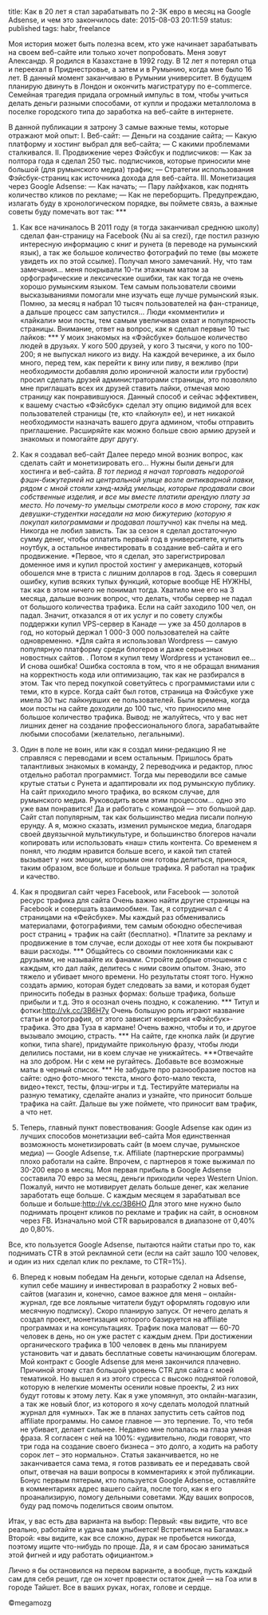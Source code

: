 title: Как в 20 лет я стал зарабатывать по 2-3K евро в месяц на Google Adsense, и чем это закончилось
date: 2015-08-03 20:11:59
status: published
tags: habr, freelance

Моя история может быть полезна всем, кто уже начинает зарабатывать на своем веб-сайте или только хочет попробовать.
Меня зовут Александр. Я родился в Казахстане в 1992 году. В 12 лет я потерял отца и переехал в Приднестровье, а затем и в Румынию, когда мне было 16 лет. В данный момент заканчиваю в Румынии университет. В будущем планирую двинуть в Лондон и окончить магистратуру по e-commerce. Семейная трагедия придала огромный импульс в том, чтобы учиться делать деньги разными способами, от купли и продажи металлолома в поселке городского типа до заработка на веб-сайте в интернете.

В данной публикации я затрону 3 самые важные темы, которые отражают мой опыт:
I. Веб-сайт:
— Деньги на создание сайта;
— Какую платформу и хостинг выбрал для веб-сайта;
— С какими проблемами сталкивался.
II. Продвижение через Фэйсбук и подписчиков:
— Как за полтора года я сделал 250 тыс. подписчиков, которые приносили мне большой (для румынского медиа) трафик;
— Стратегии использования Фэйсбук-страниц как источника дохода для веб-сайта.
III. Монетизация через Google Adsense:
— Как начать;
— Пару лайфхаков, как поднять количество кликов по рекламе;
— Как не переборщить.
Предупреждаю, излагать буду в хронологическом порядке, вы поймете связь, а важные советы буду помечать вот так: ***

1. Как все начиналось
В 2011 году (я тогда заканчивал среднюю школу) сделал фан-страницу на Facebook {Nu ai sa crezi}, где постил разную интересную информацию с книг и рунета (в переводе на румынский язык), а так же большое количество фотографий по теме (вы можете увидеть их по этой ссылке). Получал много замечаний. Ну, что там замечания… меня покрывали 10-ти этажным матом за орфографические и лексические ошибки, так как тогда не очень хорошо румынским языком. Тем самым пользователи своими высказываниями помогали мне изучать еще лучше румынский язык. Помню, за месяц я набрал 10 тысяч пользователей на фан-странице, а дальше процесс сам запустился… Люди «комментили» и «лайкали» мои посты, тем самым увеличивая охват и популярность страницы. Внимание, ответ на вопрос, как я сделал первые 10 тыс лайков:
*** У моих знакомых на «Фэйсбуке» большое количество людей в друзьях. У кого 500 друзей, у кого 3 тысячи, у кого по 100-200; я не выпускал никого из виду. На каждой вечеринке, а их было много, перед тем, как перейти к вину или пиву, я вежливо (при необходимости добавляя долю ироничной жалости или грубости) просил сделать друзей администраторами страницы, это позволяло мне приглашать всех их друзей ставить лайки, отмечая мою страницу как понравившуюся. Данный способ и сейчас эффективен, к вашему счастью «Фэйсбук» сделал эту опцию видимой для всех пользователей страницы (те, кто «лайкнул» ее), и нет никакой необходимости назначать вашего друга админом, чтобы отправить приглашение.
Расширяйте как можно больше свою армию друзей и знакомых и помогайте друг другу.

2. Как я создавал веб-сайт
Далее передо мной возник вопрос, как сделать сайт и монетизировать его… Нужны были деньги для хостинга и веб-сайта.
*В тот период я начал торговать недорогой фэшн-бижутерией на центральной улице возле антикварной лавки, рядом с мной стояли хэнд-мэйд умельцы, которые продавали свои собственные изделия, и все мы вместе платили арендую плату за место. Но почему-то умельцы смотрели косо в мою сторону, так как девушки-студентки наседали на мою бижутерию (которую я покупал килограммами и продавал поштучно*) как пчелы на мед. Никогда не любил зависть.
Так за сезон я сделал достаточную сумму денег, чтобы оплатить первый год в университете, купить ноутбук, а остальное инвестировать в создание веб-сайта и его продвижение.
*Первое, что я сделал, это зарегистрировал доменное имя и купил простой хостинг у американцев, который обошелся мне в триста с лишним долларов в год. Здесь я совершил ошибку, купив всяких тупых функций, которые вообще НЕ НУЖНЫ, так как в этом ничего не понимал тогда.
Хватило мне его на 3 месяца, дальше возник вопрос, что делать, чтобы сервер не падал от большого количества трафика. Если на сайт заходило 100 чел, он падал.
Значит, отказался я от их услуг и по совету службы поддержки купил VPS-cервер в Канаде — уже за 450 долларов в год, но который держал 1 000-3 000 пользователей на сайте одновременно.
*Для сайта я использовал Wordpress — cамую популярную платформу среди блогеров и даже серьезных новостных сайтов. .
Потом я купил тему Wordpress и установил ее… И снова ошибка! Ошибка состояла в том, что я не обращал внимания на корректность кода или оптимизацию, так как не разбирался в этом. Так что перед покупкой советуйтесь с программистами или с теми, кто в курсе.
Когда сайт был готов, страница на Фэйсбуке уже имела 30 тыс лайкнувших ее пользователей. Были времена, когда мои посты на сайте доходили до 100 тыс, что приносило мне большое количество трафика.
Вывод: не жалуйтесь, что у вас нет лишних денег на создание профессионального блога, зарабатывайте любыми способами (желательно, легальными).

3. Один в поле не воин, или как я создал мини-редакцию
Я не справляся с переводами и всем остальным. Пришлось брать талантливых знакомых в команду, 2 переводчика и редактор, плюс отдельно работал программист.
Тогда мы переводили все самые крутые статьи с Рунета и адаптировали их под румынскую публику. На сайт приходило много трафика, во всяком случае, для румынского медиа. Руководить всем этим процессом… одно это уже вам понравится! Да и работать с командой — это большой дар.
Cайт стал популярным, так как большинство медиа писали полную ерунду. А я, можно сказать, изменил румынское медиа, благодаря своей двуязычной мультикультуре, и большинство блогеров начали копировать или использовать «наш» стиль контента. Со временем я понял, что людям нравится больше всего, и какой тип статей вызывает у них эмоции, которыми они готовы делиться, принося, таким образом, все больше и больше трафика. Я работал на трафик и качество.

4. Как я продвигал сайт через Facebook, или Facebook — золотой ресурс трафика для сайта
Очень важно найти другие страницы на Facebook и совершать взаимообмен. Так, я сотрудничал с 4 страницами на «Фейсбуке». Мы каждый раз обменивались материалами, фотографиями, тем самым обоюдно обеспечивая рост страниц + трафик на сайт (бесплатно).
*Платите за рекламу и продвижение в том случае, если доходы от нее хотя бы покрывают ваши расходы.
*** Общайтесь со своими поклонниками как с друзьями, не называйте их фанами. Стройте добрые отношения с каждым, кто дал лайк, делитесь с ними своим опытом. Знаю, это тяжело и убивает много времени. Но результаты стоят того. Нужно создать армию, которая будет следовать за вами, и которая будет приносить победы в разных формах: больше трафика, больше прибыли и т.д. Это я осознал очень поздно, к сожалению.
*** Титул и фотки:http://vk.cc/3B6H7y
Очень большую роль играют название статьи и фотография, от этого зависит конверсия «Фэйсбук»-трафика.
Это два Туза в кармане! Очень важно, чтобы и то, и другое вызывало эмоцию, cтрасть.
*** На сайте, где кнопка лайк (и другие копки, типа share), придумайте прикольную фразу, чтобы люди делились постами, ни в коем случае не унижайтесь.
***Отвечайте на зло добром. Ни с кем не ругайтесь. Добавьте все возможные маты в черный список.
*** Не забудьте про разнообразие постов на сайте: одно фото-много текста, много фото-мало текста, видео+текст, тесты, флэш-игры и т.д. Тестируйте материалы на разную тематику, сделайте анализ и узнайте, что приносит больше трафика на сайт. Дальше вы уже поймете, что приносит вам трафик, а что нет.

5. Теперь, главный пункт повествования: Google Adsense как один из лучших способов монетизации веб-сайта
Моя единственная возможность монетизировать сайт (в моем случае, румынское медиа) — Google Adsense, т.к. Affiliate (партнерские программы) плохо работали на сайте. Впрочем, с партнеров я тоже выжимал по 30-200 евро в месяц.
Моя первая прибыль в Google Adsense составила 70 евро за месяц, деньги приходили через Western Union. Пожалуй, ничто не мотивирует делать больше денег, как желание заработать еще больше.
С каждым месяцем я зарабатывал все больше и больше:http://vk.cc/3B6HO
Для этого мне нужно было поднимать процент кликов по рекламе и трафик на сайт, в основном через FB. Изначально мой CTR варьировался в диапазоне от 0,40% до 0,80%.

Все, кто пользуется Google Adsense, пытаются найти статьи про то, как поднимать СTR в этой рекламной сети (если на сайт зашло 100 человек, и один из них сделал клик по рекламе, то CTR=1%).

6. Вперед к новым победам
На деньги, которые сделал на Adsense, купил себе машину и инвестировал в разработку 2 новых веб-сайтов (магазин и, конечно, самое важное для меня – онлайн-журнал, где все лояльные читатели будут оформлять годовую или месячную подписку). Скоро планирую запуск.
От нечего делать я создал проект, монетизация которого базируется на affiliate программах и на консультациях. Трафик пока маловат — 60-70 человек в день, но он уже растет с каждым днем.
При достижении органического трафика в 100 человек в день мы планируем установить чат и давать бесплатные советы начинающим блогерам.
Мой контракт с Google Adsense для меня закончился плачевно. Причиной этому стал большой уровень CTR для сайта с моей тематикой. Но вышел я из этого стресса с высоко поднятой головой, которую в нелегкие моменты осенили новые проекты, 2 из них будут готовы к этому лету. Как я уже упомянул, это онлайн-магазин, а так же новый блог, из которого я хочу сделать молодой платный журнал для «умных».
Так же в планах запустить cеть cайтов под affiliate программы.
Но самое главное — это терпение. То, что тебя не убивает, делает сильнее. Недавно мне попалась на глаза умная фраза. Я согласен с ней на 100%: «удивительно, люди говорят, что три года на создание своего бизнеса – это долго, а ходить на работу сорок лет – это нормально».
Cтатья заканчивается, но не заканчивается сама тема, я готов развивать ее и передавать свой опыт, отвечая на ваши вопросы в комментариях к этой публикации. Бонус первым пятерым, кто пользуется Google Adsense, оставляйте в комментариях адрес вашего сайта, после того, как я его проанализирую, помогу дельными советами. Жду ваших вопросов, буду рад помочь поделиться своим опытом.

Итак, у вас есть два варианта на выбор:
Первый: «вы видите, что все реально, работайте и удача вам улыбнется! Встретимся на Багамах.»
Второй: «вы видите, как все сложно, дурак не пробьется никогда, поэтому ищите что-нибудь по проще. Да, я и сам бросаю заниматься этой фигней и иду работать официантом.»

Лично я бы остановился на первом варианте, а вообще, пусть каждый сам для себя решит, где он хочет провести остаток дней — на Гоа или в городе Тайшет. Все в ваших руках, ногах, голове и сердце.

©megamozg
